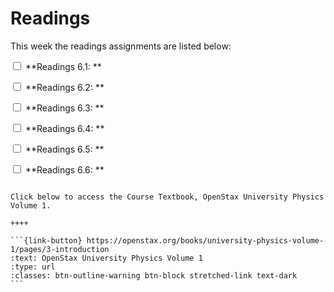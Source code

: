 # Readings

This week the readings assignments are listed below:

<label><input type="checkbox" id="week06_reading1" class="box"> **Readings 6.1: ** </input></label> 

<label><input type="checkbox" id="week06_reading2" class="box"> **Readings 6.2: ** </input></label> 

<label><input type="checkbox" id="week06_reading3" class="box"> **Readings 6.3: ** </input></label> 

<label><input type="checkbox" id="week06_reading4" class="box"> **Readings 6.4: ** </input></label> 

<label><input type="checkbox" id="week06_reading5" class="box"> **Readings 6.5: ** </input></label> 

<label><input type="checkbox" id="week06_reading5" class="box"> **Readings 6.6: ** </input></label> 



````{panels}

Click below to access the Course Textbook, OpenStax University Physics Volume 1.

++++ 

```{link-button} https://openstax.org/books/university-physics-volume-1/pages/3-introduction
:text: OpenStax University Physics Volume 1
:type: url
:classes: btn-outline-warning btn-block stretched-link text-dark
```
````

